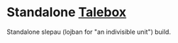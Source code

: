 # Standalone [Talebox](https://github.com/talebox)

Standalone slepau (lojban for "an indivisible unit") build.
